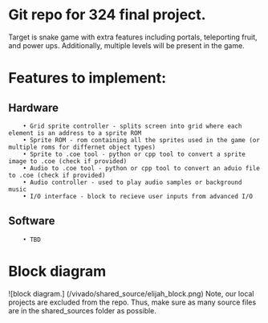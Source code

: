 
# Git repo for 324 final project. 

Target is snake game with extra features including portals, teleporting fruit, and power ups. Additionally, multiple levels will be present in the game. 

# Features to implement: 
##  Hardware 
        • Grid sprite controller - splits screen into grid where each element is an address to a sprite ROM
        • Sprite ROM - rom containing all the sprites used in the game (or multiple roms for differnet object types)
        • Sprite to .coe tool - python or cpp tool to convert a sprite image to .coe (check if provided)
        • Audio to .coe tool - python or cpp tool to convert an aduio file to .coe (check if provided)
        • Audio controller - used to play audio samples or background music
        • I/O interface - block to recieve user inputs from advanced I/O
    
##  Software 
        • TBD
         

# Block diagram
![block diagram.] (/vivado/shared_source/elijah_block.png)
Note, our local projects are excluded from the repo. Thus, make sure as many source files are in the shared_sources folder as possible. 
